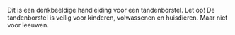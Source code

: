 Dit is een denkbeeldige handleiding voor een tandenborstel.
Let op! De tandenborstel is veilig voor kinderen, volwassenen en huisdieren. Maar niet voor leeuwen.
